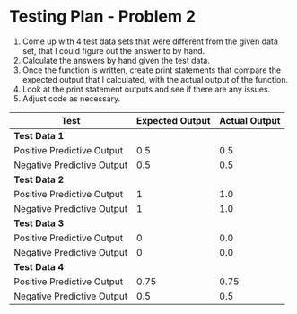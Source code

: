 # Testing Plan - Problem 2
1. Come up with 4 test data sets that were different from the given data set, that I could figure out the answer to by hand.
4. Calculate the answers by hand given the test data.
5. Once the function is written, create print statements that compare the expected output that I calculated, with the actual output of the function.
6. Look at the print statement outputs and see if there are any issues.
7. Adjust code as necessary.


|Test|Expected Output|Actual Output|
|---------|:----|:----|
|**Test Data 1**|
|Positive Predictive Output|0.5|0.5|
|Negative Predictive Output|0.5|0.5|
|**Test Data 2**|
|Positive Predictive Output|1|1.0|
|Negative Predictive Output|1|1.0|
|**Test Data 3**|
|Positive Predictive Output|0|0.0|
|Negative Predictive Output|0|0.0|
|**Test Data 4**|
|Positive Predictive Output|0.75|0.75|
|Negative Predictive Output|0.5|0.5|